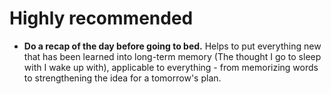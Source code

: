 # Highly recommended
- **Do a recap of the day before going to bed.** Helps to put everything new that has been learned into long-term memory (The thought I go to sleep with I wake up with), applicable to everything - from memorizing words to strengthening the idea for a tomorrow's plan.
